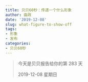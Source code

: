 ```yaml
---
title: 贝贝60秒：传递一个什么形象
author: 曲政
date: '2019-12-08'
slug: what-figure-to-show-off
tags:
- 形象
- 发布
categories:
- 贝贝60秒
---
```

> 今天是贝贝报告给你的第 283 天
>
> 2019-12-08 星期日